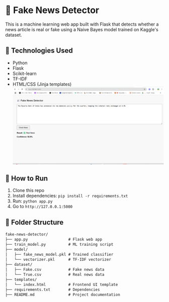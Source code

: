 # 📰 Fake News Detector

This is a machine learning web app built with Flask that detects whether a news article is real or fake using a Naive Bayes model trained on Kaggle's dataset.

## 🔧 Technologies Used
- Python
- Flask
- Scikit-learn
- TF-IDF
- HTML/CSS (Jinja templates)
![Fake News Detector Screenshot](Screenshot.png)

## 🚀 How to Run
1. Clone this repo
2. Install dependencies: `pip install -r requirements.txt`
3. Run: `python app.py`
4. Go to `http://127.0.0.1:5000`

## 📂 Folder Structure

```
fake-news-detector/
├── app.py                  # Flask web app
├── train_model.py          # ML training script
├── model/
│   ├── fake_news_model.pkl # Trained classifier
│   └── vectorizer.pkl      # TF-IDF vectorizer
├── dataset/
│   ├── Fake.csv            # Fake news data
│   └── True.csv            # Real news data
├── templates/
│   └── index.html          # Frontend UI template
├── requirements.txt        # Dependencies
├── README.md               # Project documentation
```
